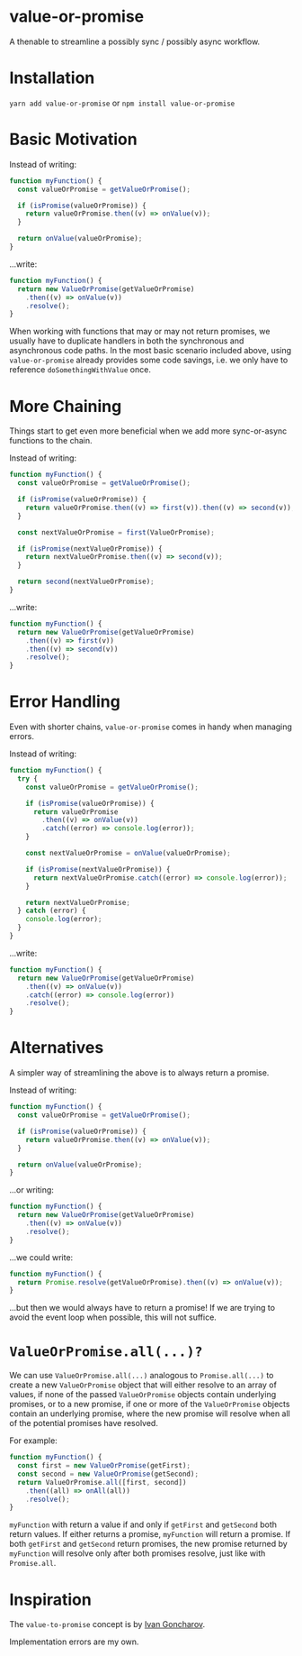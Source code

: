 # value-or-promise

A thenable to streamline a possibly sync / possibly async workflow.

# Installation

`yarn add value-or-promise` or `npm install value-or-promise`

# Basic Motivation

Instead of writing:

```js
function myFunction() {
  const valueOrPromise = getValueOrPromise();

  if (isPromise(valueOrPromise)) {
    return valueOrPromise.then((v) => onValue(v));
  }

  return onValue(valueOrPromise);
}
```

...write:

```js
function myFunction() {
  return new ValueOrPromise(getValueOrPromise)
    .then((v) => onValue(v))
    .resolve();
}
```

When working with functions that may or may not return promises, we usually have to duplicate handlers in both the synchronous and asynchronous code paths. In the most basic scenario included above, using `value-or-promise` already provides some code savings, i.e. we only have to reference `doSomethingWithValue` once.

# More Chaining

Things start to get even more beneficial when we add more sync-or-async functions to the chain.

Instead of writing:

```js
function myFunction() {
  const valueOrPromise = getValueOrPromise();

  if (isPromise(valueOrPromise)) {
    return valueOrPromise.then((v) => first(v)).then((v) => second(v));
  }

  const nextValueOrPromise = first(ValueOrPromise);

  if (isPromise(nextValueOrPromise)) {
    return nextValueOrPromise.then((v) => second(v));
  }

  return second(nextValueOrPromise);
}
```

...write:

```js
function myFunction() {
  return new ValueOrPromise(getValueOrPromise)
    .then((v) => first(v))
    .then((v) => second(v))
    .resolve();
}
```

# Error Handling

Even with shorter chains, `value-or-promise` comes in handy when managing errors.

Instead of writing:

```js
function myFunction() {
  try {
    const valueOrPromise = getValueOrPromise();

    if (isPromise(valueOrPromise)) {
      return valueOrPromise
        .then((v) => onValue(v))
        .catch((error) => console.log(error));
    }

    const nextValueOrPromise = onValue(valueOrPromise);

    if (isPromise(nextValueOrPromise)) {
      return nextValueOrPromise.catch((error) => console.log(error));
    }

    return nextValueOrPromise;
  } catch (error) {
    console.log(error);
  }
}
```

...write:

```js
function myFunction() {
  return new ValueOrPromise(getValueOrPromise)
    .then((v) => onValue(v))
    .catch((error) => console.log(error))
    .resolve();
}
```

# Alternatives

A simpler way of streamlining the above is to always return a promise.

Instead of writing:

```js
function myFunction() {
  const valueOrPromise = getValueOrPromise();

  if (isPromise(valueOrPromise)) {
    return valueOrPromise.then((v) => onValue(v));
  }

  return onValue(valueOrPromise);
}
```

...or writing:

```js
function myFunction() {
  return new ValueOrPromise(getValueOrPromise)
    .then((v) => onValue(v))
    .resolve();
}
```

...we could write:

```js
function myFunction() {
  return Promise.resolve(getValueOrPromise).then((v) => onValue(v));
}
```

...but then we would always have to return a promise! If we are trying to avoid the event loop when possible, this will not suffice.

# `ValueOrPromise.all(...)?`

We can use `ValueOrPromise.all(...)` analogous to `Promise.all(...)` to create a new `ValueOrPromise` object that will either resolve to an array of values, if none of the passed `ValueOrPromise` objects contain underlying promises, or to a new promise, if one or more of the `ValueOrPromise` objects contain an underlying promise, where the new promise will resolve when all of the potential promises have resolved.

For example:

```js
function myFunction() {
  const first = new ValueOrPromise(getFirst);
  const second = new ValueOrPromise(getSecond);
  return ValueOrPromise.all([first, second])
    .then((all) => onAll(all))
    .resolve();
}
```

`myFunction` with return a value if and only if `getFirst` and `getSecond` both return values. If either returns a promise, `myFunction` will return a promise. If both `getFirst` and `getSecond` return promises, the new promise returned by `myFunction` will resolve only after both promises resolve, just like with `Promise.all`.

# Inspiration

The `value-to-promise` concept is by [Ivan Goncharov](https://github.com/IvanGoncharov).

Implementation errors are my own.
